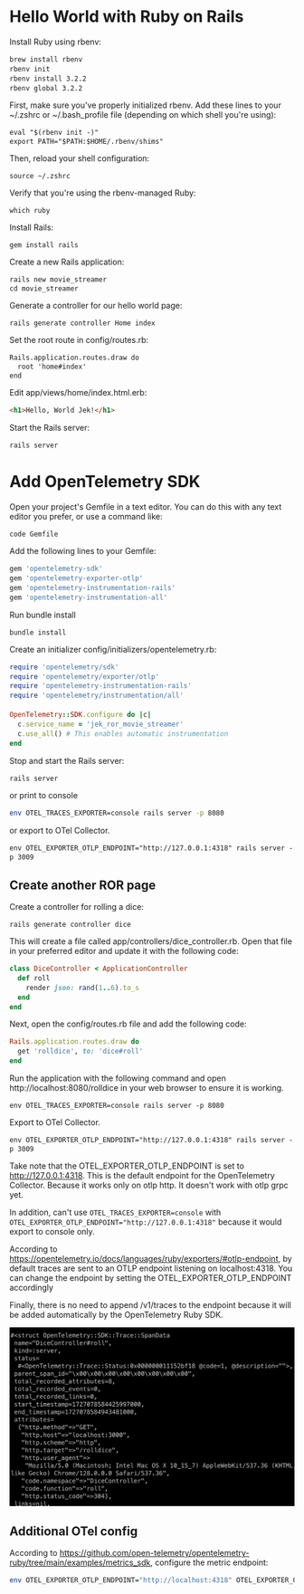 # Hello World with Ruby on Rails

Install Ruby using rbenv:

```bash
brew install rbenv
rbenv init
rbenv install 3.2.2
rbenv global 3.2.2
```

First, make sure you've properly initialized rbenv. Add these lines to your ~/.zshrc or ~/.bash_profile file (depending on which shell you're using):

```
eval "$(rbenv init -)"
export PATH="$PATH:$HOME/.rbenv/shims"
```

Then, reload your shell configuration:

```
source ~/.zshrc
```

Verify that you're using the rbenv-managed Ruby:

```
which ruby
```

Install Rails:

```
gem install rails
```

Create a new Rails application:

```
rails new movie_streamer
cd movie_streamer
```

Generate a controller for our hello world page:
```
rails generate controller Home index
```

Set the root route in config/routes.rb:
```
Rails.application.routes.draw do
  root 'home#index'
end
```

Edit app/views/home/index.html.erb:

```html
<h1>Hello, World Jek!</h1>
```

Start the Rails server:
```bash
rails server
```

# Add OpenTelemetry SDK
Open your project's Gemfile in a text editor. You can do this with any text editor you prefer, or use a command like:
```
code Gemfile
```

Add the following lines to your Gemfile:
```ruby
gem 'opentelemetry-sdk'
gem 'opentelemetry-exporter-otlp'
gem 'opentelemetry-instrumentation-rails'
gem 'opentelemetry-instrumentation-all'
```

Run bundle install
```
bundle install
```

Create an initializer config/initializers/opentelemetry.rb:
```ruby
require 'opentelemetry/sdk'
require 'opentelemetry/exporter/otlp'
require 'opentelemetry-instrumentation-rails'
require 'opentelemetry/instrumentation/all'

OpenTelemetry::SDK.configure do |c|
  c.service_name = 'jek_ror_movie_streamer'
  c.use_all() # This enables automatic instrumentation
end
```

Stop and start the Rails server:

```bash
rails server
```
or print to console
```bash
env OTEL_TRACES_EXPORTER=console rails server -p 8080
```

or export to OTel Collector. 
```
env OTEL_EXPORTER_OTLP_ENDPOINT="http://127.0.0.1:4318" rails server -p 3009
```

## Create another ROR page
Create a controller for rolling a dice:
```
rails generate controller dice
```

This will create a file called app/controllers/dice_controller.rb. Open that file in your preferred editor and update it with the following code:

```ruby
class DiceController < ApplicationController
  def roll
    render json: rand(1..6).to_s
  end
end
```

Next, open the config/routes.rb file and add the following code:
```ruby
Rails.application.routes.draw do
  get 'rolldice', to: 'dice#roll'
end
```

Run the application with the following command and open http://localhost:8080/rolldice in your web browser to ensure it is working.
```
env OTEL_TRACES_EXPORTER=console rails server -p 8080
```

Export to OTel Collector. 
```
env OTEL_EXPORTER_OTLP_ENDPOINT="http://127.0.0.1:4318" rails server -p 3009
```

Take note that the OTEL_EXPORTER_OTLP_ENDPOINT is set to http://127.0.0.1:4318. This is the default endpoint for the OpenTelemetry Collector. Because it works only on otlp http. It doesn't work with otlp grpc yet.  

In addition, can't use `OTEL_TRACES_EXPORTER=console` with `OTEL_EXPORTER_OTLP_ENDPOINT="http://127.0.0.1:4318"` because it would export to console only.

According to https://opentelemetry.io/docs/languages/ruby/exporters/#otlp-endpoint, by default traces are sent to an OTLP endpoint listening on localhost:4318. You can change the endpoint by setting the OTEL_EXPORTER_OTLP_ENDPOINT accordingly

Finally, there is no need to append /v1/traces to the endpoint because it will be added automatically by the OpenTelemetry Ruby SDK.

![](proof1.png)

## Additional OTel config

According to https://github.com/open-telemetry/opentelemetry-ruby/tree/main/examples/metrics_sdk, configure the metric endpoint:

```bash
env OTEL_EXPORTER_OTLP_ENDPOINT="http://localhost:4318" OTEL_EXPORTER_OTLP_METRICS_ENDPOINT="http://localhost:4318/v1/metrics" rails server -p 8080
```
